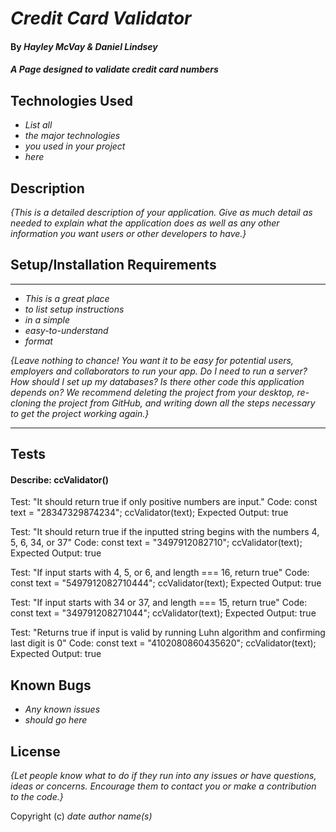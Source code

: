 # _Credit Card Validator_

#### By _**Hayley McVay & Daniel Lindsey**_

#### _A Page designed to validate credit card numbers_

## Technologies Used

* _List all_
* _the major technologies_
* _you used in your project_
* _here_

## Description

_{This is a detailed description of your application. Give as much detail as needed to explain what the application does as well as any other information you want users or other developers to have.}_

## Setup/Installation Requirements
---

* _This is a great place_
* _to list setup instructions_
* _in a simple_
* _easy-to-understand_
* _format_

_{Leave nothing to chance! You want it to be easy for potential users, employers and collaborators to run your app. Do I need to run a server? How should I set up my databases? Is there other code this application depends on? We recommend deleting the project from your desktop, re-cloning the project from GitHub, and writing down all the steps necessary to get the project working again.}_

---
## Tests

#### Describe: ccValidator()

Test: "It should return true if only positive numbers are input."
Code:
const text = "28347329874234";
ccValidator(text);
Expected Output: true

Test: "It should return true if the inputted string begins with the numbers 4, 5, 6, 34, or 37"
Code:
const text = "3497912082710";
ccValidator(text);
Expected Output: true

Test: "If input starts with 4, 5, or 6, and length === 16, return true"
Code:
const text = "5497912082710444";
ccValidator(text);
Expected Output: true

Test: "If input starts with 34 or 37, and length === 15, return true"
Code:
const text = "349791208271044";
ccValidator(text);
Expected Output: true

Test: "Returns true if input is valid by running Luhn algorithm and confirming last digit is 0"
Code:
const text = "4102080860435620";
ccValidator(text);
Expected Output: true


## Known Bugs

* _Any known issues_
* _should go here_

## License

_{Let people know what to do if they run into any issues or have questions, ideas or concerns.  Encourage them to contact you or make a contribution to the code.}_

Copyright (c) _date_ _author name(s)_